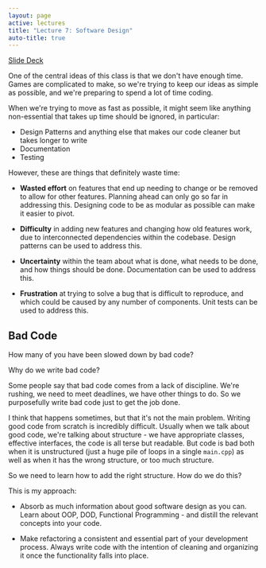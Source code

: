 ```yaml
---
layout: page
active: lectures
title: "Lecture 7: Software Design"
auto-title: true
---
```



<a href="https://docs.google.com/presentation/d/10qUs3HXhfZMF6fia7hmKYRAJU4jUfSal0slutLOotLI/edit?usp=sharing" class="btn btn-info">Slide Deck</a>


One of the central ideas of this class is that we don't have enough time.
Games are complicated to make, so we're trying to keep our ideas as simple as possible,
and we're preparing to spend a lot of time coding.

When we're trying to move as fast as possible, it might seem like anything non-essential that takes up time should be ignored, in particular:

- Design Patterns and anything else that makes our code cleaner but takes longer to write
- Documentation
- Testing

However, these are things that definitely waste time:

- **Wasted effort** on features that end up needing to change or be removed to allow for other features.
  Planning ahead can only go so far in addressing this.
  Designing code to be as modular as possible can make it easier to pivot.

- **Difficulty** in adding new features and changing how old features work, due to interconnected dependencies within the codebase.
  Design patterns can be used to address this.

- **Uncertainty** within the team about what is done, what needs to be done, and how things should be done.
  Documentation can be used to address this.

- **Frustration** at trying to solve a bug that is difficult to reproduce, and which could be caused by any number of components.
  Unit tests can be used to address this.


## Bad Code

How many of you have been slowed down by bad code?

Why do we write bad code?

Some people say that bad code comes from a lack of discipline.
We're rushing, we need to meet deadlines, we have other things to do.
So we purposefully write bad code just to get the job done.

I think that happens sometimes, but that it's not the main problem.
Writing good code from scratch is incredibly difficult.
Usually when we talk about good code, we're talking about structure -
we have appropriate classes, effective interfaces, the code is all terse but readable.
But code is bad both when it is unstructured (just a huge pile of loops in a single `main.cpp`)
as well as when it has the wrong structure, or too much structure.

So we need to learn how to add the right structure.
How do we do this?

This is my approach:

- Absorb as much information about good software design as you can.
  Learn about OOP, DOD, Functional Programming - and distill the relevant concepts into your code.

- Make refactoring a consistent and essential part of your development process.
  Always write code with the intention of cleaning and organizing it once the functionality falls into place.


